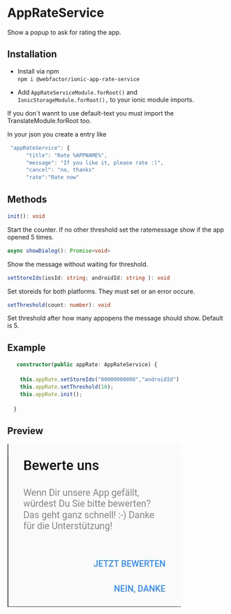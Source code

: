 # AppRateService


Show a popup to ask for rating the app.

## Installation

- Install via npm  
`npm i @webfactor/ionic-app-rate-service`

- Add `AppRateServiceModule.forRoot()` and `IonicStorageModule.forRoot(),`  to your ionic module imports.

If you don´t wannt to use default-text you must import the TranslateModule.forRoot too.

In your json you create a entry like

```typescript
 "appRateService": {
      "title": "Rate %APPNAME%",
      "message": "If you like it, please rate :)",
      "cancel": "no, thanks"
      "rate":"Rate now"
```      

## Methods

```typescript
init(): void 
```
Start the counter. If no other threshold set the ratemessage show if the app opened 5 times.

```typescript
async showDialog(): Promise<void>
```
Show the message without waiting for threshold.

```typescript
setStoreIds(iosId: string; androidId: string ): void
```
Set storeids for both platforms. They must set or an error occure.

```typescript
setThreshold(count: number): void
```
Set threshold after how many appopens the message should show. Default is 5.


## Example
```typescript
   constructor(public appRate: AppRateService) {
   
    this.appRate.setStoreIds("00000000000","androidId")
    this.appRate.setThreshold(10);
    this.appRate.init();

  }
``` 
## Preview
![Preview](/images/preview.png)
